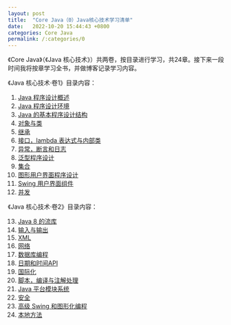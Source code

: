```yaml
---
layout: post
title:  "Core Java（0）Java核心技术学习清单"
date:   2022-10-20 15:44:43 +0800
categories: Core Java
permalink: /:categories/0
---
```

《Core Java》（《Java 核心技术》）共两卷，按目录进行学习，共24章。接下来一段时间我将按章学习全书，并做博客记录学习内容。

《Java 核心技术·卷1》目录内容：

<ol>
    <li> <a href="1">Java 程序设计概述</a> </li>
    <li> <a href="2">Java 程序设计环境</a> </li>
    <li> <a href="3">Java 的基本程序设计结构</a> </li>
    <li> <a href="">对象与类</a> </li>
    <li> <a href="">继承</a> </li>
    <li> <a href="">接口，lambda 表达式与内部类</a> </li>
    <li> <a href="">异常，断言和日志</a> </li>
    <li> <a href="">泛型程序设计</a> </li>
    <li> <a href="">集合</a> </li>
    <li> <a href="">图形用户界面程序设计</a> </li>
    <li> <a href="">Swing 用户界面组件</a> </li>
    <li> <a href="">并发</a> </li>
</ol>

《Java 核心技术·卷2》目录内容：

<ol start=13>
    <li><a href="">Java 8 的流库</a></li>
    <li><a href="">输入与输出</a></li>
    <li><a href="">XML</a></li>
    <li><a href="">网络</a></li>
    <li><a href="">数据库编程</a></li>
    <li><a href="">日期和时间API</a></li>
    <li><a href="">国际化</a></li>
    <li><a href="">脚本，编译与注解处理</a></li>
    <li><a href="">Java 平台模块系统</a></li>
    <li><a href="">安全</a></li>
    <li><a href="">高级 Swing 和图形化编程</a></li>
    <li><a href="">本地方法</a></li>
</ol>
